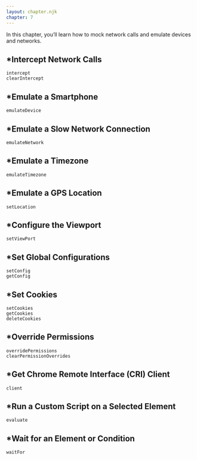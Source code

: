 ```yaml
---
layout: chapter.njk
chapter: 7 
---
```


In this chapter, you’ll learn how to mock network calls and emulate
devices and networks.

\*Intercept Network Calls
-------------------------

    intercept
    clearIntercept

\*Emulate a Smartphone
----------------------

    emulateDevice

\*Emulate a Slow Network Connection
-----------------------------------

    emulateNetwork

\*Emulate a Timezone
--------------------

    emulateTimezone

\*Emulate a GPS Location
------------------------

    setLocation

\*Configure the Viewport
------------------------

    setViewPort

\*Set Global Configurations
---------------------------

    setConfig
    getConfig

\*Set Cookies
-------------

    setCookies
    getCookies
    deleteCookies

\*Override Permissions
----------------------

    overridePermissions
    clearPermissionOverrides

\*Get Chrome Remote Interface (CRI) Client
------------------------------------------

    client

\*Run a Custom Script on a Selected Element
-------------------------------------------

    evaluate

\*Wait for an Element or Condition
----------------------------------

    waitFor
